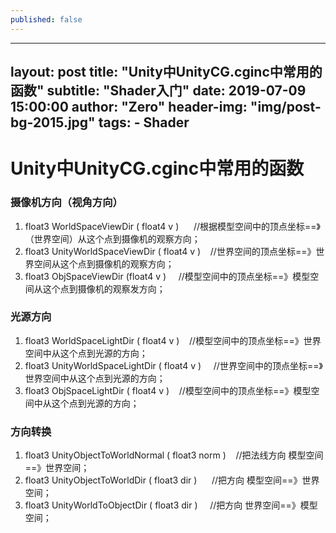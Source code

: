 ```yaml
---
published: false
---
```

---
layout:     post
title:      "Unity中UnityCG.cginc中常用的函数"
subtitle:   "Shader入门"
date:       2019-07-09 15:00:00
author:     "Zero"
header-img: "img/post-bg-2015.jpg"
tags:
    - Shader
---


# Unity中UnityCG.cginc中常用的函数


### 摄像机方向（视角方向）
1. float3 WorldSpaceViewDir ( float4 v )      	//根据模型空间中的顶点坐标==》（世界空间）从这个点到摄像机的观察方向；
2. float3 UnityWorldSpaceViewDir ( float4 v )    //世界空间的顶点坐标==》世界空间从这个点到摄像机的观察方向；
3. float3 ObjSpaceViewDir (float4 v )     		//模型空间中的顶点坐标==》模型空间从这个点到摄像机的观察发方向；

### 光源方向
1. float3 WorldSpaceLightDir ( float4 v )    		//模型空间中的顶点坐标==》世界空间中从这个点到光源的方向；
2. float3 UnityWorldSpaceLightDir ( float4 v )     //世界空间中的顶点坐标==》世界空间中从这个点到光源的方向；
3. float3 ObjSpaceLightDir ( float4 v )    			//模型空间中的顶点坐标==》模型空间中从这个点到光源的方向；

### 方向转换
1. float3 UnityObjectToWorldNormal ( float3 norm )    //把法线方向 模型空间==》世界空间；
2. float3 UnityObjectToWorldDir ( float3 dir )      //把方向 模型空间==》世界 空间；
3. float3 UnityWorldToObjectDir ( float3 dir )     //把方向 世界空间==》模型空间；
